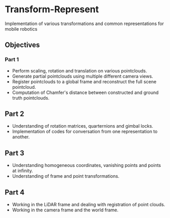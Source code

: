 # Transform-Represent

Implementation of various transformations and common representations for mobile robotics

## Objectives

### Part 1

* Perform scaling, rotation and translation on various pointclouds.
* Generate partial pointclouds using multiple different camera views.
* Register pointclouds to a global frame and reconstruct the full scene pointcloud.
* Computation of Chamfer's distance between constructed and ground truth pointclouds.

## Part 2

* Understanding of rotation matrices, quarternions and gimbal locks.
* Implementation of codes for conversation from one representation to another.

## Part 3

* Understanding homogeneous coordinates, vanishing points and points at infinity.
* Understanding of frame and point transformations.

## Part 4

* Working in the LiDAR frame and dealing with registration of point clouds.
* Working in the camera frame and the world frame.


